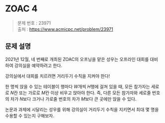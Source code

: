 # ZOAC 4

> 문제 번호 : 23971  
> 출처 : https://www.acmicpc.net/problem/23971

## 문제 설명

<p>2021년 12월, 네 번째로 개최된 ZOAC의 오프닝을 맡은 성우는 오프라인&nbsp;대회를 대비하여 강의실을 예약하려고 한다.</p>
<p>강의실에서 대회를 치르려면&nbsp;거리두기 수칙을&nbsp;지켜야 한다!</p>
<p>한 명씩 앉을 수 있는 테이블이 행마다 <i>W</i>개씩 <em>H</em>행에&nbsp;걸쳐&nbsp;있을 때, 모든 참가자는 세로로 <i>N</i>칸 또는 가로로 <i>M</i>칸 이상 비우고&nbsp;앉아야 한다.&nbsp;즉, 다른 모든 참가자와 세로줄 번호의 차가 <i>N</i>보다 크거나 가로줄 번호의 차가 <i>M</i>보다 큰 곳에만 앉을 수 있다.</p>
<p>논문과 과제에 시달리는 성우를 위해 강의실이 거리두기 수칙을&nbsp;지키면서 최대 몇 명을 수용할 수 있는지&nbsp;구해보자.</p>

